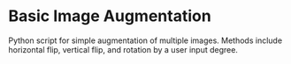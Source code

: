 # Basic Image Augmentation
Python script for simple augmentation of multiple images. Methods include horizontal flip, vertical flip, and rotation by a user input degree.
